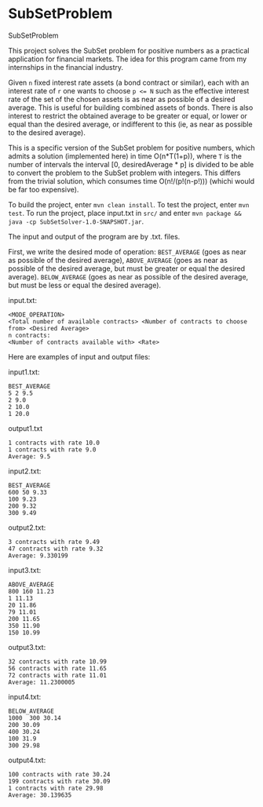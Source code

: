 # SubSetProblem
SubSetProblem

This project solves the SubSet problem for positive numbers as a practical application for financial markets.
The idea for this program came from my internships in the financial industry.

Given `n` fixed interest rate assets (a bond contract or similar), each with an interest rate of `r` one wants to choose `p <= N` such as the effective interest rate of the set of the chosen assets is
as near as possible of a desired average. This is useful for building combined assets of bonds. There is also interest to restrict the obtained average to be greater or equal, or lower or equal than the desired average,
or indifferent to this (ie, as near as possible to the desired average).

This is a specific version of the SubSet problem for positive numbers, which admits a solution (implemented here) in time O(n*T(1+p)), where `T` is the number of intervals the interval [0, desiredAverage * p] is divided to be able to convert the problem to the SubSet problem with integers.
This differs from the trivial solution, which consumes time O(n!/(p!(n-p!))) (whichi would be far too expensive).

To build the project, enter `mvn clean install`.
To test the project, enter `mvn test`.
To run the project, place input.txt in `src/` and enter `mvn package && java -cp SubSetSolver-1.0-SNAPSHOT.jar`.

The input and output of the program are by .txt. files.

First, we write the desired mode of operation: `BEST_AVERAGE` (goes as near as possible of the desired average),
                                               `ABOVE_AVERAGE` (goes as near as possible of the desired average, but must be greater or equal the desired average).
                                               `BELOW_AVERAGE` (goes as near as possible of the desired average, but must be less or equal the desired average).

input.txt:
```
<MODE_OPERATION>
<Total number of available contracts> <Number of contracts to choose from> <Desired Average>
n contracts:
<Number of contracts available with> <Rate>
```
Here are examples of input and output files:

input1.txt:
```
BEST_AVERAGE
5 2 9.5
2 9.0
2 10.0
1 20.0
```

output1.txt
```
1 contracts with rate 10.0
1 contracts with rate 9.0
Average: 9.5
```

input2.txt:
```
BEST_AVERAGE
600 50 9.33
100 9.23
200 9.32
300 9.49
```

output2.txt:
```
3 contracts with rate 9.49
47 contracts with rate 9.32
Average: 9.330199
```

input3.txt:
```
ABOVE_AVERAGE
800 160 11.23
1 11.13
20 11.86
79 11.01
200 11.65
350 11.90
150 10.99
```

output3.txt:
```
32 contracts with rate 10.99
56 contracts with rate 11.65
72 contracts with rate 11.01
Average: 11.2300005
```

input4.txt:
```
BELOW_AVERAGE
1000  300 30.14
200 30.09
400 30.24
100 31.9
300 29.98
```
output4.txt:
```
100 contracts with rate 30.24
199 contracts with rate 30.09
1 contracts with rate 29.98
Average: 30.139635
```


